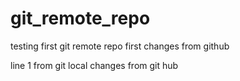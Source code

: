 # git_remote_repo
testing first git remote repo
first changes from github

line 1 from git local
changes from git hub
